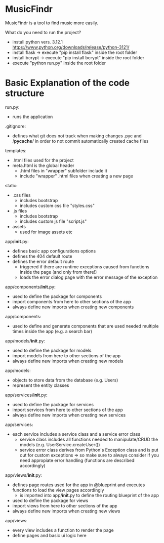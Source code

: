 # MusicFindr
MusicFindr is a tool to find music more easily.

What do you need to run the project?
- install python vers. 3.12.1 https://www.python.org/downloads/release/python-3121/
- install flask -> execute "pip install flask" inside the root folder
- install bcrypt -> execute "pip install bcrypt" inside the root folder
- execute "python run.py" inside the root folder


# Basic Explanation of the code structure

run.py:
- runs the application

.gitignore:
- defines what git does not track when making changes
    .pyc and /__pycache__/ in order to not commit automatically created cache files

templates:
- .html files used for the project
- meta.html is the global header
    - .html files in "wrapper" subfolder include it
    - include "wrapper" .html files when creating a new page

static:
- .css files
    - includes bootstrap
    - includes custom css file "styles.css"
- .js files
    - includes bootstrap
    - includes custom js file "script.js"
- assets
    - used for image assets etc

app/__init__.py:
- defines basic app configurations options
- defines the 404 default route
- defines the error default route
    - triggered if there are runtime exceptions caused from functions inside the page (and only from there!)
    - loads the error dialog page with the error message of the exception

app/components/__init__.py:
- used to define the package for components
- import components from here to other sections of the app
- always define new imports when creating new components

app/components:
- used to define and generate components that are used needed multiple times inside the app (e.g. a search bar)

app/models/__init__.py:
- used to define the package for models
- import models from here to other sections of the app
- always define new imports when creating new models

app/models:
- objects to store data from the database (e.g. Users)
- represent the entity classes

app/services/__init__.py:
- used to define the package for services
- import services from here to other sections of the app
- always define new imports when creating new services

app/services:
- each service includes a service class and a service error class
    - service class includes all functions needed to manipulate/CRUD the models (e.g. UserService.createUser())
    - service error class derives from Python's Exception class and is put out for custom exceptions
        => so make sure to always consider if you need appropiate error handling (functions are described accordingly)

app/views/__init__.py:
- defines page routes used for the app in @blueprint and executes functions to load the view pages accordingly
    - is imported into app/__init__.py to define the routing blueprint of the app
- used to define the package for views
- import views from here to other sections of the app
- always define new imports when creating new views

app/views:
- every view includes a function to render the page
- define pages and basic ui logic here



